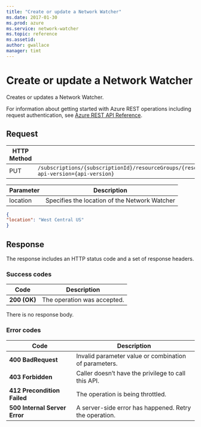 ```yaml
---
title: "Create or update a Network Watcher"
ms.date: 2017-01-30
ms.prod: azure
ms.service: network-watcher
ms.topic: reference
ms.assetid: 
author: gwallace
manager: timt
---
```


# Create or update a Network Watcher

Creates or updates a Network Watcher.

For information about getting started with Azure REST operations including request authentication, see [Azure REST API Reference](../../index.md).

## Request

| HTTP Method | URI|  
| ----------- |----|  
| PUT | `/subscriptions/{subscriptionId}/resourceGroups/{resourceGroupName}/providers/Microsoft.Network/networkWatchers/{networkWatcherName}?api-version={api-version}` |

| Parameter | Description |
| --------- | ----------- |
| location |	Specifies the location of the Network Watcher |

```json
{
"location": "West Central US"
}
```

## Response  

The response includes an HTTP status code and a set of response headers.

### Success codes

| Code | Description |
| ---- | ----------- |
| **200 (OK)** | The operation was accepted. | 

There is no response body.

### Error codes

| Code | Description |
| ---- | ----------- |
| **400 BadRequest** | Invalid parameter value or combination of parameters. | 
| **403 Forbidden** | Caller doesn’t have the privilege to call this API. |
| **412 Precondition Failed** | The operation is being throttled. |
| **500 Internal Server Error** |  A server-side error has happened. Retry the operation. |     



 